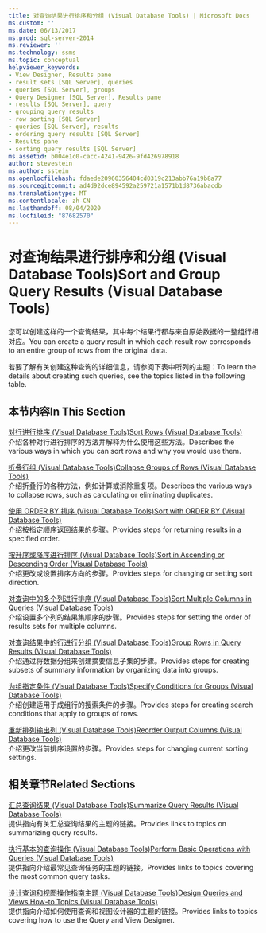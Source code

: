 ```yaml
---
title: 对查询结果进行排序和分组 (Visual Database Tools) | Microsoft Docs
ms.custom: ''
ms.date: 06/13/2017
ms.prod: sql-server-2014
ms.reviewer: ''
ms.technology: ssms
ms.topic: conceptual
helpviewer_keywords:
- View Designer, Results pane
- result sets [SQL Server], queries
- queries [SQL Server], groups
- Query Designer [SQL Server], Results pane
- results [SQL Server], query
- grouping query results
- row sorting [SQL Server]
- queries [SQL Server], results
- ordering query results [SQL Server]
- Results pane
- sorting query results [SQL Server]
ms.assetid: b004e1c0-cacc-4241-9426-9fd426978918
author: stevestein
ms.author: sstein
ms.openlocfilehash: fdaede20960356404cd0319c213abb76a19b8a77
ms.sourcegitcommit: ad4d92dce894592a259721a1571b1d8736abacdb
ms.translationtype: MT
ms.contentlocale: zh-CN
ms.lasthandoff: 08/04/2020
ms.locfileid: "87682570"
---
```

# <a name="sort-and-group-query-results-visual-database-tools"></a><span data-ttu-id="c593e-102">对查询结果进行排序和分组 (Visual Database Tools)</span><span class="sxs-lookup"><span data-stu-id="c593e-102">Sort and Group Query Results (Visual Database Tools)</span></span>
  <span data-ttu-id="c593e-103">您可以创建这样的一个查询结果，其中每个结果行都与来自原始数据的一整组行相对应。</span><span class="sxs-lookup"><span data-stu-id="c593e-103">You can create a query result in which each result row corresponds to an entire group of rows from the original data.</span></span>  
  
 <span data-ttu-id="c593e-104">若要了解有关创建这种查询的详细信息，请参阅下表中所列的主题：</span><span class="sxs-lookup"><span data-stu-id="c593e-104">To learn the details about creating such queries, see the topics listed in the following table.</span></span>  
  
## <a name="in-this-section"></a><span data-ttu-id="c593e-105">本节内容</span><span class="sxs-lookup"><span data-stu-id="c593e-105">In This Section</span></span>  
 [<span data-ttu-id="c593e-106">对行进行排序 (Visual Database Tools)</span><span class="sxs-lookup"><span data-stu-id="c593e-106">Sort Rows &#40;Visual Database Tools&#41;</span></span>](visual-database-tools.md)  
 <span data-ttu-id="c593e-107">介绍各种对行进行排序的方法并解释为什么使用这些方法。</span><span class="sxs-lookup"><span data-stu-id="c593e-107">Describes the various ways in which you can sort rows and why you would use them.</span></span>  
  
 [<span data-ttu-id="c593e-108">折叠行组 (Visual Database Tools)</span><span class="sxs-lookup"><span data-stu-id="c593e-108">Collapse Groups of Rows &#40;Visual Database Tools&#41;</span></span>](collapse-groups-of-rows-visual-database-tools.md)  
 <span data-ttu-id="c593e-109">介绍折叠行的各种方法，例如计算或消除重复项。</span><span class="sxs-lookup"><span data-stu-id="c593e-109">Describes the various ways to collapse rows, such as calculating or eliminating duplicates.</span></span>  
  
 [<span data-ttu-id="c593e-110">使用 ORDER BY 排序 (Visual Database Tools)</span><span class="sxs-lookup"><span data-stu-id="c593e-110">Sort with ORDER BY &#40;Visual Database Tools&#41;</span></span>](sort-with-order-by-visual-database-tools.md)  
 <span data-ttu-id="c593e-111">介绍按指定顺序返回结果的步骤。</span><span class="sxs-lookup"><span data-stu-id="c593e-111">Provides steps for returning results in a specified order.</span></span>  
  
 [<span data-ttu-id="c593e-112">按升序或降序进行排序 (Visual Database Tools)</span><span class="sxs-lookup"><span data-stu-id="c593e-112">Sort in Ascending or Descending Order &#40;Visual Database Tools&#41;</span></span>](sort-in-ascending-or-descending-order-visual-database-tools.md)  
 <span data-ttu-id="c593e-113">介绍更改或设置排序方向的步骤。</span><span class="sxs-lookup"><span data-stu-id="c593e-113">Provides steps for changing or setting sort direction.</span></span>  
  
 [<span data-ttu-id="c593e-114">对查询中的多个列进行排序 (Visual Database Tools)</span><span class="sxs-lookup"><span data-stu-id="c593e-114">Sort Multiple Columns in Queries &#40;Visual Database Tools&#41;</span></span>](sort-multiple-columns-in-queries-visual-database-tools.md)  
 <span data-ttu-id="c593e-115">介绍设置多个列的结果集顺序的步骤。</span><span class="sxs-lookup"><span data-stu-id="c593e-115">Provides steps for setting the order of results sets for multiple columns.</span></span>  
  
 [<span data-ttu-id="c593e-116">对查询结果中的行进行分组 (Visual Database Tools)</span><span class="sxs-lookup"><span data-stu-id="c593e-116">Group Rows in Query Results &#40;Visual Database Tools&#41;</span></span>](group-rows-in-query-results-visual-database-tools.md)  
 <span data-ttu-id="c593e-117">介绍通过将数据分组来创建摘要信息子集的步骤。</span><span class="sxs-lookup"><span data-stu-id="c593e-117">Provides steps for creating subsets of summary information by organizing data into groups.</span></span>  
  
 [<span data-ttu-id="c593e-118">为组指定条件 (Visual Database Tools)</span><span class="sxs-lookup"><span data-stu-id="c593e-118">Specify Conditions for Groups &#40;Visual Database Tools&#41;</span></span>](specify-conditions-for-groups-visual-database-tools.md)  
 <span data-ttu-id="c593e-119">介绍创建适用于成组行的搜索条件的步骤。</span><span class="sxs-lookup"><span data-stu-id="c593e-119">Provides steps for creating search conditions that apply to groups of rows.</span></span>  
  
 [<span data-ttu-id="c593e-120">重新排列输出列 (Visual Database Tools)</span><span class="sxs-lookup"><span data-stu-id="c593e-120">Reorder Output Columns &#40;Visual Database Tools&#41;</span></span>](reorder-output-columns-visual-database-tools.md)  
 <span data-ttu-id="c593e-121">介绍更改当前排序设置的步骤。</span><span class="sxs-lookup"><span data-stu-id="c593e-121">Provides steps for changing current sorting settings.</span></span>  
  
## <a name="related-sections"></a><span data-ttu-id="c593e-122">相关章节</span><span class="sxs-lookup"><span data-stu-id="c593e-122">Related Sections</span></span>  
 [<span data-ttu-id="c593e-123">汇总查询结果 (Visual Database Tools)</span><span class="sxs-lookup"><span data-stu-id="c593e-123">Summarize Query Results &#40;Visual Database Tools&#41;</span></span>](summarize-query-results-visual-database-tools.md)  
 <span data-ttu-id="c593e-124">提供指向有关汇总查询结果的主题的链接。</span><span class="sxs-lookup"><span data-stu-id="c593e-124">Provides links to topics on summarizing query results.</span></span>  
  
 [<span data-ttu-id="c593e-125">执行基本的查询操作 (Visual Database Tools)</span><span class="sxs-lookup"><span data-stu-id="c593e-125">Perform Basic Operations with Queries &#40;Visual Database Tools&#41;</span></span>](perform-basic-operations-with-queries-visual-database-tools.md)  
 <span data-ttu-id="c593e-126">提供指向介绍最常见查询任务的主题的链接。</span><span class="sxs-lookup"><span data-stu-id="c593e-126">Provides links to topics covering the most common query tasks.</span></span>  
  
 [<span data-ttu-id="c593e-127">设计查询和视图操作指南主题 (Visual Database Tools)</span><span class="sxs-lookup"><span data-stu-id="c593e-127">Design Queries and Views How-to Topics &#40;Visual Database Tools&#41;</span></span>](design-queries-and-views-how-to-topics-visual-database-tools.md)  
 <span data-ttu-id="c593e-128">提供指向介绍如何使用查询和视图设计器的主题的链接。</span><span class="sxs-lookup"><span data-stu-id="c593e-128">Provides links to topics covering how to use the Query and View Designer.</span></span>  
  
  
